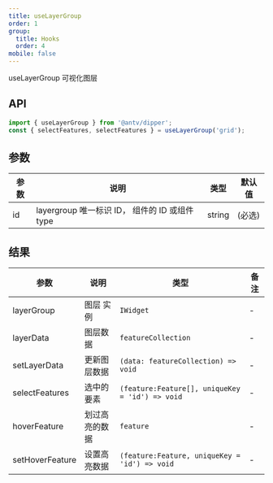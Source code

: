 ```yaml
---
title: useLayerGroup
order: 1
group:
  title: Hooks
  order: 4
mobile: false
---
```


useLayerGroup 可视化图层

## API

```ts pure
import { useLayerGroup } from '@antv/dipper';
const { selectFeatures, selectFeatures } = useLayerGroup('grid');
```

## 参数

| 参数 | 说明                                           | 类型   | 默认值 |
| ---- | ---------------------------------------------- | ------ | ------ |
| id   | layergroup 唯一标识 ID， 组件的 ID 或组件 type | string | (必选) |

## 结果

| 参数            | 说明           | 类型                                            | 备注 |
| --------------- | -------------- | ----------------------------------------------- | ---- |
| layerGroup      | 图层 实例      | `IWidget`                                       | -    |
| layerData       | 图层数据       | `featureCollection`                             | -    |
| setLayerData    | 更新图层数据   | `(data: featureCollection) => void`             | -    |
| selectFeatures  | 选中的要素     | `(feature:Feature[], uniqueKey = 'id') => void` | -    |
| hoverFeature    | 划过高亮的数据 | `feature`                                       | -    |
| setHoverFeature | 设置高亮数据   | `(feature:Feature, uniqueKey = 'id') => void`   | -    |
